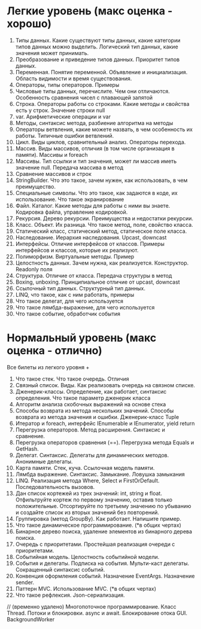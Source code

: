 # Легкие уровень (макс оценка - хорошо)
1. Типы данных. Какие существуют типы данных, какие категории типов данных можно выделить. Логический тип данных, какие значения может принимать.
1. Преобразование и приведение типов данных. Приоритет типов данных.
1. Переменная. Понятие переменной. Объявление и инициализация. Область видимости и время существования.
1. Операторы, типы операторов. Примеры
1. Числовые типы данных, перечислите. Чем они отличаются.  Особенность сравнения чисел с плавающей запятой
1. Строка. Операторы работы со строками. Какие методы и свойства есть у строк. Значение строки null
1. var. Арифметические операции и var
1. Методы, синтаксис метода, разбиение алгоритма на методы
1. Операторы ветвления, какие можете назвать, в чем особенность их работы. Типичные ошибки ветвлений.
1. Цикл. Виды циклов, сравнительный анализ. Операторы перехода.
1. Массив. Виды массивов, отличия (в том числе организация в памяти). Массивы и foreach
1. Массивы. Тип ссылки и тип значения, может ли массив иметь значение null. Передача массива в метод
1. Сравнение массивов и строк
1. StringBuilder. Что это такое, зачем нужен, как использовать, в чем преимущество.
1. Специальные символы. Что это такое, как задаются в коде, их использование. Что такое экранирование
1. Файл. Каталог. Какие методы для работы с ними вы знаете. Кодировка файла, управление кодировкой.
1. Рекурсия. Дерево рекурсии. Преимущества и недостатки рекурсии.
1. Класс. Объект. Их разница. Что такое метод, поле, свойство класса.
1. Статический класс, статический метод, статическое поле класса.
1. Наследование. Иерархия наследования. Upcast, downcast
1. Интерфейсы. Отличие интерфейсов от классов. Примеры интерфейсов и классов, которые их реализуют.
1. Полиморфизм. Виртуальные методы. Пример
1. Целостность данных. Зачем нужна, как реализуется. Конструктор. Readonly поля
1. Структура. Отличие от класса. Передача структуры в метод
1. Boxing, unboxing. Принципиальное отличие от upcast, downcast
1. Ссылочный тип данных. Структурный тип данных.
1. LINQ, что такое, как с ним работать, примеры
1. Что такое делегат, для чего используется
1. Что такое лямбда-выражение, для чего используется
1. Что такое событие, обработчик события

# Нормальный уровень (макс оценка - отлично)
Все билеты из легкого уровня + 
1. Что такое стек. Что такое очередь. Отличия
1. Связный список. Виды. Как реализовать очередь на связном списке.
1. Дженерик-классы. Определение, как работает, синтаксис определения. Что такое параметр дженерик класса
1. Алгоритм анализа скобочных выражений на основе стека
1. Способы возврата из метода нескольких значений. Способы возврата из метода значения и ошибки. Дженерик-класс Tuple
1. Итератор и foreach, интерфейс IEnumerable и IEnumerator, yield return
1. Перегрузка операторов. Метод расширения. Синтаксис и сравнение.
1. Перегрузка операторов сравнения (==). Перегрузка метода Equals и GetHash.
1. Делегат. Синтаксис. Делегаты для динамических методов. Анонимные делегаты.
1. Карта памяти. Стек, куча. Ссылочная модель памяти.
1. Лямбда выражение. Синтаксис. Замыкание. Ловушка замыкания
1. LINQ. Реализация метода Where, Select и FirstOrDefault. Последовательность вызовов.
1. Дан список кортежей из трех значений: int, string и float. Отфильтруйте кортеж по первому значению, оставив только положительные. Отсортируйте по третьему значению по убыванию и создайте список из вторых значений без повторений.
1. Группировка (метод GroupBy). Как работает. Напишите пример.
1. Что такое динамическое программирование. (*в общих чертах)
1. Бинарное дерево поиска, удаление элементов из бинарного дерева поиска.
1. Очередь с приоритетами. Простейшая реализация очереди с приоритетами.
1. Событийная модель. Целостность событийной модели. 
1. События и делегаты. Подписка на события. Мульти-каст делегаты. Сокращенный синтаксис событий. 
1. Конвенция оформления событий. Назначение EventArgs. Назначение sender.
1. Паттерн MVC. Использование MVC. (*в общих чертах)
1. Что такое рефлексия. Json-сериализация.

// (временно удалено) Многопоточное программирование. Класс Thread. Потоки и блокировки. async и await. Блокирование отока GUI. BackgroundWorker
